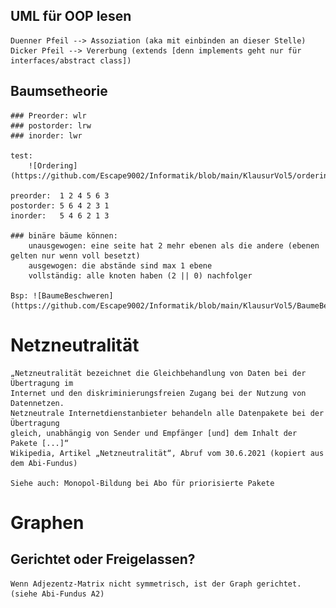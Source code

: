 ## UML für OOP lesen
    Duenner Pfeil --> Assoziation (aka mit einbinden an dieser Stelle)
    Dicker Pfeil --> Vererbung (extends [denn implements geht nur für interfaces/abstract class])

## Baumsetheorie
    ### Preorder: wlr
    ### postorder: lrw
    ### inorder: lwr
    
    test:
        ![Ordering](https://github.com/Escape9002/Informatik/blob/main/KlausurVol5/ordering.png)
    
    preorder:  1 2 4 5 6 3
    postorder: 5 6 4 2 3 1
    inorder:   5 4 6 2 1 3

    ### binäre bäume können:
        unausgewogen: eine seite hat 2 mehr ebenen als die andere (ebenen gelten nur wenn voll besetzt) 
        ausgewogen: die abstände sind max 1 ebene 
        vollständig: alle knoten haben (2 || 0) nachfolger

    Bsp: ![BaumeBeschweren](https://github.com/Escape9002/Informatik/blob/main/KlausurVol5/BaumeBeschweren.png)

# Netzneutralität
    „Netzneutralität bezeichnet die Gleichbehandlung von Daten bei der Übertragung im 
    Internet und den diskriminierungsfreien Zugang bei der Nutzung von Datennetzen. 
    Netzneutrale Internetdienstanbieter behandeln alle Datenpakete bei der Übertragung 
    gleich, unabhängig von Sender und Empfänger [und] dem Inhalt der Pakete [...]“ 
    Wikipedia, Artikel „Netzneutralität“, Abruf vom 30.6.2021 (kopiert aus dem Abi-Fundus)

    Siehe auch: Monopol-Bildung bei Abo für priorisierte Pakete

# Graphen
## Gerichtet oder Freigelassen?
	Wenn Adjezentz-Matrix nicht symmetrisch, ist der Graph gerichtet.
	(siehe Abi-Fundus A2)